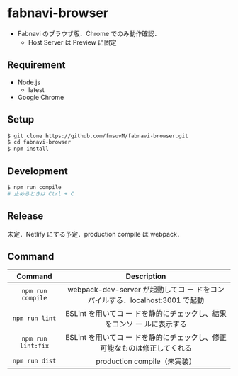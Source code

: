# fabnavi-browser

- Fabnavi のブラウザ版．Chrome でのみ動作確認．
  - Host Server は Preview に固定

## Requirement

- Node.js
  - latest
- Google Chrome

## Setup

```sh
$ git clone https://github.com/fmsuvM/fabnavi-browser.git
$ cd fabnavi-browser
$ npm install
```

## Development

```sh
$ npm run compile
# 止めるときは Ctrl + C
```

## Release

未定．Netlify にする予定．production compile は webpack．

## Command

|      Command       |                                 Description                                  |
| :----------------: | :--------------------------------------------------------------------------: |
| `npm run compile`  | webpack-dev-server が起動してコ ー ドをコンパイルする．localhost:3001 で起動 |
|   `npm run lint`   |   ESLint を用いてコ ー ドを静的にチェックし、結果をコンソ ー ルに表示する    |
| `npm run lint:fix` |  ESLint を用いてコ ー ドを静的にチェックし、修正可能なものは修正してくれる   |
|   `npm run dist`   |                         production compile（未実装）                         |
